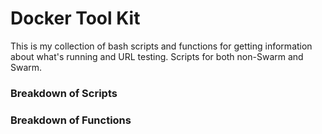 # Docker Tool Kit #

This is my collection of bash scripts and functions for getting information about what's running and URL testing. Scripts for both non-Swarm and Swarm.

### Breakdown of Scripts ###

### Breakdown of Functions ###
